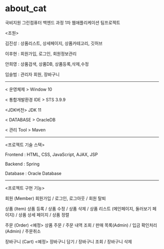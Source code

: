 # about_cat
국비지원 그린컴퓨터 백엔드 과정 1차 웹애플리케이션 팀프로젝트 

<조원>

김진성 : 상품리스트, 상세페이지, 상품카테고리, 깃허브

이후현 : 회원가입, 로그인, 회원정보관리

안희영 : 상품검색, 상품DB, 상품등록,삭제,수정

임슬범 : 관리자 회원, 장바구니


-------------------------------------------------------------------------------------

 < 운영체제 >
Window 10


 < 통합개발환경 IDE >
STS 3.9.9


 <JDK버전>
JDK 11


 < DATABASE >
 OracleDB


 < 관리 Tool >
Maven


-------------------------------------------------------------------------------------

 <프로젝트 기술 스택>


Frontend : HTML, CSS, JavaScript, AJAX, JSP

Backend : Spring

Database : Oracle Database


-------------------------------------------------------------------------------------

 <프로젝트 구현 기능>

회원 (Member)
회원가입 / 로그인, 로그아웃 / 회원 탈퇴

상품 (Item)
상품 등록 / 상품 수정 / 상품 삭제 / 상품 리스트 (메인페이지, 둘러보기 페이지) / 상품 상세 페이지 / 상품 정렬

주문 (Order)   <예정>
상품 주문 / 주문 내역 조회 / 판매 목록(Admin) / 입금 확인처리(Admin) / 주문취소

장바구니 (Cart) <예정>
장바구니 담기 / 장바구니 조회 / 장바구니 삭제
